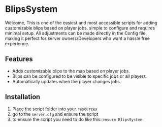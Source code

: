 # BlipsSystem

Welcome, This is one of the easiest and most accessible scripts for adding customizable blips based on player jobs. simple to configure and requires minimal setup. All adjustments can be made directly in the Config file, making it perfect for server owners/Developers who want a hassle free experience.

## Features
- Adds customizable blips to the map based on player jobs.
- Blips can be configured to be visible to specific jobs or all players.
- Automatically updates when the player changes jobs.

## Installation
1. Place the script folder into your `resources`
2. go to the `server.cfg` and ensure the script
3. to ensure the script you need to do like this: `ensure BlipsSystem`

